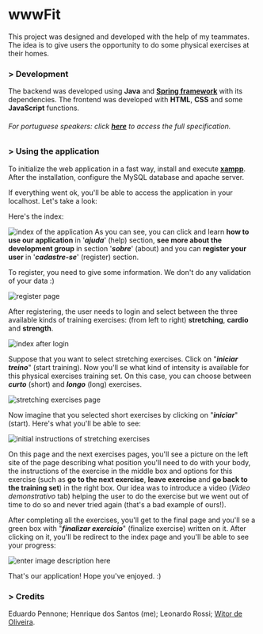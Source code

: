# wwwFit
This project was designed and developed with the help of my teammates. The idea is to give users the opportunity to do some physical exercises at their homes.

 ### > Development
The backend was developed using **Java** and [**Spring framework**](https://spring.io/) with its dependencies. The frontend was developed with **HTML**, **CSS** and some **JavaScript** functions.

###### For portuguese speakers: click [**here**](https://github.com/henriquesqs/Graduation-codes/blob/master/Object-Oriented%20Programming/wwwFIT%20%28final%20project%29/Especifica%C3%A7%C3%A3o%20-%20POO.pdf) to access the full specification.

### > Using the application

To initialize the web application in a fast way, install and execute **[xampp](https://www.apachefriends.org/pt_br/index.html)**. After the installation, configure the MySQL database and apache server.

If everything went ok, you'll be able to access the application in your localhost. Let's take a look:

Here's the index:

![index of the application](https://i.imgur.com/NoRWjKj.png)
As you can see, you can click and learn **how to use our application** in  '***ajuda***' (help) section, **see more about the development group** in section '***sobre***' (about) and you can **register your user** in '***cadastre-se***' (register) section.

To register, you need to give some information. We don't do any validation of your data :)

![register page](https://i.imgur.com/75EIEjo.png)

After registering, the user needs to login and select between the three available kinds of training exercises: (from left to right) **stretching**, **cardio** and **strength**.

![index after login](https://i.imgur.com/atXtzxv.png)

Suppose that you want to select stretching exercises. Click on "***iniciar treino***" (start training). Now you'll se what kind of intensity is available for this physical exercises training set. On this case, you can choose between ***curto*** (short) and ***longo*** (long) exercises. 

![stretching exercises page](https://i.imgur.com/FeAonjK.png)

Now imagine that you selected short exercises by clicking on "***iniciar***" (start). Here's what you'll be able to see:

![initial instructions of stretching exercises](https://i.imgur.com/vK4PBuM.png)

On this page and the next exercises pages, you'll see a picture on the left site of the page describing what position you'll need to do with your body, the instructions of the exercise in the middle box and options for this exercise (such as **go to the next exercise**, **leave exercise** and **go back to the training set**) in the right box. Our idea was to introduce a video  (*Video demonstrativo* tab) helping the user to do the exercise but we went out of time to do so and never tried again (that's a bad example of ours!). 

After completing all the exercises, you'll get to the final page and you'll se a green box with "***finalizar exercício***" (finalize exercise) written on it. After clicking on it, you'll be redirect to the index page and you'll be able to see your progress:

![enter image description here](https://i.imgur.com/CHLaK4Z.png)

That's our application! Hope you've enjoyed. :)

### > Credits
Eduardo Pennone;
Henrique dos Santos (me);
Leonardo Rossi;
[Witor de Oliveira](https://github.com/witormao).

